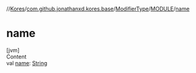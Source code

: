 //[Kores](../../../index.md)/[com.github.jonathanxd.kores.base](../../index.md)/[ModifierType](../index.md)/[MODULE](index.md)/[name](name.md)



# name  
[jvm]  
Content  
val [name](name.md): [String](https://kotlinlang.org/api/latest/jvm/stdlib/kotlin/-string/index.html)  



